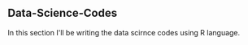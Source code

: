 ## Data-Science-Codes ##    

In this section I'll be writing the data scirnce codes using R language.   
  
